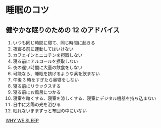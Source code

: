 # 睡眠のコツ

## 健やかな眠りのための 12 のアドバイス

1. いつも同じ時間に寝て、同じ時間に起きる
2. 夜寝る前に運動してはいけない
3. カフェインとニコチンを摂取しない
4. 寝る前にアルコールを摂取しない
5. 夜の遅い時間に大量の飲食をしない
6. 可能なら、睡眠を妨げるような薬を飲まない
7. 午後 3 時をすぎたら昼寝をしない
8. 寝る前にリラックスする
9. 寝る前にお風呂につかる
10. 寝室を暗くする、寝室を涼しくする、寝室にデジタル機器を持ち込まない
11. 日中に太陽の光を浴びる
12. 眠れないままずっと布団の中にいない

[WHY WE SLEEP](https://www.amazon.co.jp/dp/B07D3N4NQM)
